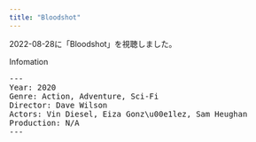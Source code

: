 ```yaml
---
title: "Bloodshot"
---
```

2022-08-28に「Bloodshot」を視聴しました。

Infomation
<pre>
---
Year: 2020
Genre: Action, Adventure, Sci-Fi
Director: Dave Wilson
Actors: Vin Diesel, Eiza Gonz\u00e1lez, Sam Heughan
Production: N/A
---
</pre>